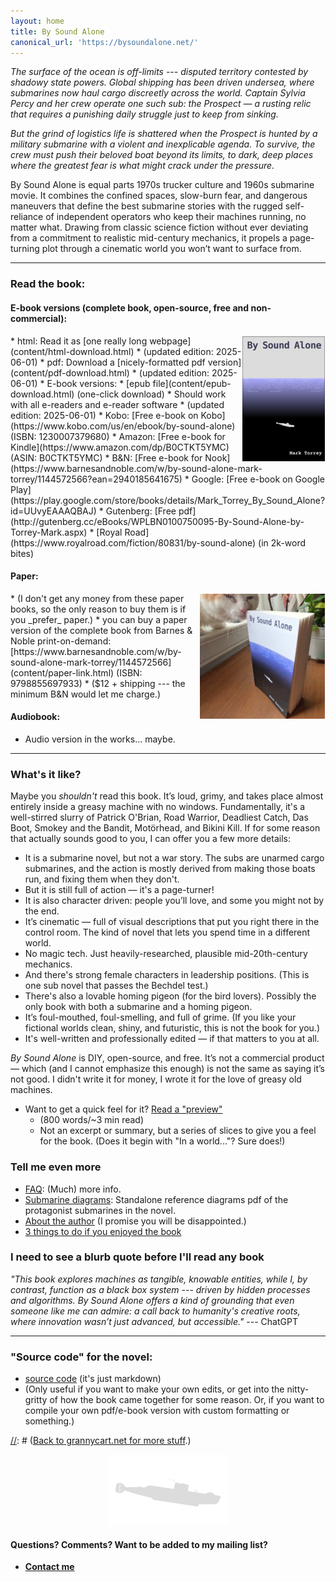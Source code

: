```yaml
---
layout: home
title: By Sound Alone
canonical_url: 'https://bysoundalone.net/'
---
```


_The surface of the ocean is off-limits --- disputed territory contested
by shadowy state powers. Global shipping has been driven undersea,
where submarines now haul cargo discreetly across the world. Captain
Sylvia Percy and her crew operate one such sub: the *Prospect* — a
rusting relic that requires a punishing daily struggle just to keep from
sinking._

_But the grind of logistics life is shattered when the *Prospect* is
hunted by a military submarine with a violent and inexplicable agenda.
To survive, the crew must push their beloved boat beyond its limits, to
dark, deep places where the greatest fear is what might crack under the
pressure._

By Sound Alone is equal parts 1970s trucker culture and 1960s submarine
movie. It combines the confined spaces, slow-burn fear, and dangerous
maneuvers that define the best submarine stories with the rugged
self-reliance of independent operators who keep their machines running,
no matter what. Drawing from classic science fiction without ever
deviating from a commitment to realistic mid-century mechanics, it
propels a page-turning plot through a cinematic world you won’t want
to surface from.

----------------------------------------

### Read the book: 

#### E-book versions (complete book, open-source, free and non-commercial):
<img style="float:right; border:1px solid #FFFFFF;" alt="mini cover" src="assets/images/mini-cover.png" height=200px>
* html: Read it as [one really long webpage](content/html-download.html)
    * (updated edition: 2025-06-01)
* pdf: Download a [nicely-formatted pdf version](content/pdf-download.html)
    * (updated edition: 2025-06-01)
* E-book versions:
	* [epub file](content/epub-download.html) (one-click download)
		* Should work with all e-readers and e-reader software
        * (updated edition: 2025-06-01)
    * Kobo: [Free e-book on Kobo](https://www.kobo.com/us/en/ebook/by-sound-alone) (ISBN: 1230007379680)
    * Amazon: [Free e-book for Kindle](https://www.amazon.com/dp/B0CTKT5YMC) (ASIN: B0CTKT5YMC)
    * B&N: [Free e-book for Nook](https://www.barnesandnoble.com/w/by-sound-alone-mark-torrey/1144572566?ean=2940185641675)
	* Google: [Free e-book on Google Play](https://play.google.com/store/books/details/Mark_Torrey_By_Sound_Alone?id=UUvyEAAAQBAJ)
	* Gutenberg: [Free pdf](http://gutenberg.cc/eBooks/WPLBN0100750095-By-Sound-Alone-by-Torrey-Mark.aspx)
* [Royal Road](https://www.royalroad.com/fiction/80831/by-sound-alone) (in 2k-word bites)

#### Paper: 
<img style="float:right; border:1px solid #FFFFFF;" alt="paper book with Pawpaw" src="assets/images/pawpaw-cover.png" height=200px>
* (I don't get any money from these paper books, so the only reason to buy them is if you _prefer_ paper.)
* you can buy a paper version of the complete book from Barnes & Noble print-on-demand: [https://www.barnesandnoble.com/w/by-sound-alone-mark-torrey/1144572566](content/paper-link.html) (ISBN: 9798855697933)
    * ($12 + shipping --- the minimum B&N would let me charge.) 

#### Audiobook:
* Audio version in the works... maybe.

----------------------------------------

### What's it like? 
Maybe you _shouldn't_ read this book. It’s loud, grimy, and takes
place almost entirely inside a greasy machine with no windows.
Fundamentally, it's a well-stirred slurry of Patrick O'Brian, Road
Warrior, Deadliest Catch, Das Boot, Smokey and the Bandit, Motörhead,
and Bikini Kill. If for some reason that actually sounds good to you, I
can offer you a few more details:

* It is a submarine novel, but not a war story. The subs are unarmed cargo submarines, and the action is mostly derived from making those boats run, and fixing them when they don't.
* But it is still full of action — it's a page-turner!
* It is also character driven: people you’ll love, and some you might not by the end.
* It’s cinematic — full of visual descriptions that put you right there in the control room. The kind of novel that lets you spend time in a different world.
* No magic tech. Just heavily-researched, plausible mid-20th-century mechanics.
* And there's strong female characters in leadership positions. (This is one sub novel that passes the Bechdel test.)
* There's also a lovable homing pigeon (for the bird lovers). Possibly the only book with both a submarine and a homing pigeon.
* It’s foul-mouthed, foul-smelling, and full of grime. (If you like your fictional worlds clean, shiny, and futuristic, this is not the book for you.) 
* It's well-written and professionally edited — if that matters to you at all.

_By Sound Alone_ is DIY, open-source, and free. It’s not a commercial
product — which (and I cannot emphasize this enough) is not the same
as saying it’s not good. I didn't write it for money, I wrote it for
the love of greasy old machines.

* Want to get a quick feel for it? [Read a "preview"](_posts/2024-03-01-preview.md)
    * (800 words/~3 min read)
    * Not an excerpt or summary, but a series of slices to give you a feel for the book. (Does it begin with "In a world..."? Sure does!) 

### Tell me even more
* [FAQ](content/FAQ): (Much) more info.
* [Submarine diagrams](content/diagrams-download.html): Standalone reference diagrams pdf of the protagonist submarines in the novel.
* [About the author](content/about-the-author) (I promise you will be disappointed.)
* [3 things to do if you enjoyed the book](content/what-to-do-if-you-enjoyed-the-book)

[//]: # (Removed this bullet 2024-01-13: Not ready to commit to a whole book yet? Here's a short story I'm working on that is set in the same universe, still with plenty of submarine action: Untitled Short Story 13k wordscontent/untitled-submarine-short-story.md)

### I need to see a blurb quote before I'll read any book
_"This book explores machines as tangible, knowable entities, while I, by contrast, function as a black box system --- driven by hidden processes and algorithms. *By Sound Alone* offers a kind of grounding that even someone like me can admire: a call back to humanity's creative roots, where innovation wasn’t just advanced, but accessible."_ 
&#9;--- ChatGPT

----------------------------------------

### "Source code" for the novel:
* [source code](http://github.com/grannycart/by-sound-alone_source/) (it's just markdown) 
* (Only useful if you want to make your own edits, or get into the nitty-gritty of how the book came together for some reason. Or, if you want to compile your own pdf/e-book version with custom formatting or something.)

[//]: # ([Back to grannycart.net for more stuff](http://grannycart.net/).)

[//]: # (Enable above link back to grannycart only after grannycart is really built out as a serious thing. since I want to be able to send out the sub book link without sending out the grannycart link right at the moment.)

[//]: # (Eventually, when/if there is more than one story, this page should maybe be re-oriented towards the series, rather than the one book. Each story should just be part of this page, maybe. Depending on how the titles end up of course.)
  
<center><img src="assets/images/Gnat-silhowhite.png"></center>

#### Questions? Comments? Want to be added to my mailing list?
* **[Contact me](https://grannycart.net/contact)**


